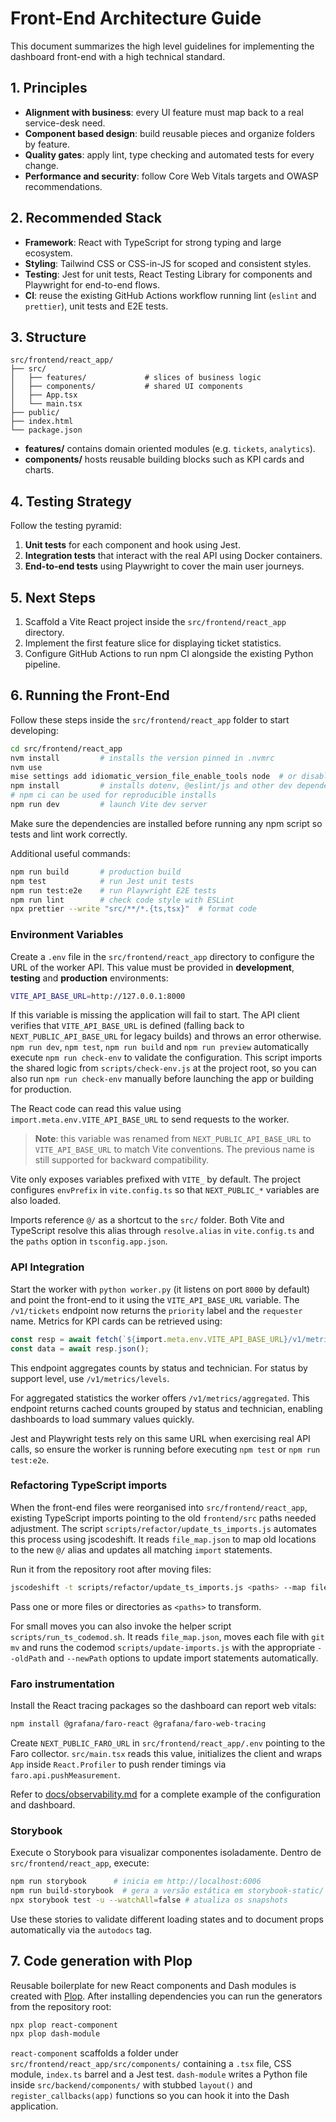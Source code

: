 # Front-End Architecture Guide

This document summarizes the high level guidelines for implementing the dashboard front-end with a high technical standard.

## 1. Principles

- **Alignment with business**: every UI feature must map back to a real service-desk need.
- **Component based design**: build reusable pieces and organize folders by feature.
- **Quality gates**: apply lint, type checking and automated tests for every change.
- **Performance and security**: follow Core Web Vitals targets and OWASP recommendations.

## 2. Recommended Stack

- **Framework**: React with TypeScript for strong typing and large ecosystem.
- **Styling**: Tailwind CSS or CSS-in-JS for scoped and consistent styles.
- **Testing**: Jest for unit tests, React Testing Library for components and Playwright for end-to-end flows.
- **CI**: reuse the existing GitHub Actions workflow running lint (`eslint` and `prettier`), unit tests and E2E tests.

## 3. Structure

```text
src/frontend/react_app/
├── src/
│   ├── features/             # slices of business logic
│   ├── components/           # shared UI components
│   ├── App.tsx
│   └── main.tsx
├── public/
├── index.html
└── package.json
```

- **features/** contains domain oriented modules (e.g. `tickets`, `analytics`).
- **components/** hosts reusable building blocks such as KPI cards and charts.

## 4. Testing Strategy

Follow the testing pyramid:

1. **Unit tests** for each component and hook using Jest.
2. **Integration tests** that interact with the real API using Docker containers.
3. **End-to-end tests** using Playwright to cover the main user journeys.

## 5. Next Steps

1. Scaffold a Vite React project inside the `src/frontend/react_app` directory.
2. Implement the first feature slice for displaying ticket statistics.
3. Configure GitHub Actions to run npm CI alongside the existing Python pipeline.

## 6. Running the Front-End

Follow these steps inside the `src/frontend/react_app` folder to start developing:

```bash
cd src/frontend/react_app
nvm install         # installs the version pinned in .nvmrc
nvm use
mise settings add idiomatic_version_file_enable_tools node  # or disable idiomatic files
npm install         # installs dotenv, @eslint/js and other dev dependencies
# npm ci can be used for reproducible installs
npm run dev         # launch Vite dev server
```

Make sure the dependencies are installed before running any npm script so tests
and lint work correctly.

Additional useful commands:

```bash
npm run build       # production build
npm test            # run Jest unit tests
npm run test:e2e    # run Playwright E2E tests
npm run lint        # check code style with ESLint
npx prettier --write "src/**/*.{ts,tsx}"  # format code
```

### Environment Variables

Create a `.env` file in the `src/frontend/react_app` directory to configure the URL of the worker API. This value must be provided in **development**, **testing** and **production** environments:

```bash
VITE_API_BASE_URL=http://127.0.0.1:8000
```

If this variable is missing the application will fail to start. The API client
verifies that `VITE_API_BASE_URL` is defined (falling back to
`NEXT_PUBLIC_API_BASE_URL` for legacy builds) and throws an error otherwise.
`npm run dev`, `npm test`, `npm run build` and `npm run preview` automatically
execute `npm run check-env` to validate the configuration. This script imports
the shared logic from `scripts/check-env.js` at the project root, so you can
also run `npm run check-env` manually before launching the app or building for
production.

The React code can read this value using `import.meta.env.VITE_API_BASE_URL` to
send requests to the worker.

> **Note**: this variable was renamed from `NEXT_PUBLIC_API_BASE_URL` to
> `VITE_API_BASE_URL` to match Vite conventions. The previous name is still
> supported for backward compatibility.

Vite only exposes variables prefixed with `VITE_` by default. The project
configures `envPrefix` in `vite.config.ts` so that `NEXT_PUBLIC_*` variables are
also loaded.

Imports reference `@/` as a shortcut to the `src/` folder. Both Vite and TypeScript resolve this alias through `resolve.alias` in `vite.config.ts` and the `paths` option in `tsconfig.app.json`.

### API Integration

Start the worker with `python worker.py` (it listens on port `8000` by default) and point the front-end to it using the `VITE_API_BASE_URL` variable. The `/v1/tickets` endpoint now returns the `priority` label and the `requester` name. Metrics for KPI cards can be retrieved using:

```ts
const resp = await fetch(`${import.meta.env.VITE_API_BASE_URL}/v1/metrics/aggregated`);
const data = await resp.json();
```

This endpoint aggregates counts by status and technician. For status by support level, use `/v1/metrics/levels`.

For aggregated statistics the worker offers `/v1/metrics/aggregated`. This endpoint
returns cached counts grouped by status and technician, enabling dashboards to
load summary values quickly.

Jest and Playwright tests rely on this same URL when exercising real API calls, so ensure the worker is running before executing `npm test` or `npm run test:e2e`.

### Refactoring TypeScript imports

When the front-end files were reorganised into `src/frontend/react_app`, existing TypeScript imports pointing to the old `frontend/src` paths needed adjustment. The script `scripts/refactor/update_ts_imports.js` automates this process using jscodeshift. It reads `file_map.json` to map old locations to the new `@/` alias and updates all matching `import` statements.

Run it from the repository root after moving files:

```bash
jscodeshift -t scripts/refactor/update_ts_imports.js <paths> --map file_map.json
```

Pass one or more files or directories as `<paths>` to transform.

For small moves you can also invoke the helper script `scripts/run_ts_codemod.sh`.
It reads `file_map.json`, moves each file with `git mv` and runs the codemod
`scripts/update-imports.js` with the appropriate `--oldPath` and `--newPath`
options to update import statements automatically.


### Faro instrumentation

Install the React tracing packages so the dashboard can report web vitals:

```bash
npm install @grafana/faro-react @grafana/faro-web-tracing
```

Create `NEXT_PUBLIC_FARO_URL` in `src/frontend/react_app/.env` pointing to the
Faro collector. `src/main.tsx` reads this value, initializes the client and
wraps `App` inside `React.Profiler` to push render timings via
`faro.api.pushMeasurement`.

Refer to [docs/observability.md](observability.md) for a complete example of
the configuration and dashboard.

### Storybook

Execute o Storybook para visualizar componentes isoladamente. Dentro de
`src/frontend/react_app`, execute:

```bash
npm run storybook      # inicia em http://localhost:6006
npm run build-storybook  # gera a versão estática em storybook-static/
npx storybook test -u --watchAll=false # atualiza os snapshots
```

Use these stories to validate different loading states and to document props
automatically via the `autodocs` tag.

## 7. Code generation with Plop

Reusable boilerplate for new React components and Dash modules is created with
[Plop](https://plopjs.com/). After installing dependencies you can run the
generators from the repository root:

```bash
npx plop react-component
npx plop dash-module
```

`react-component` scaffolds a folder under
`src/frontend/react_app/src/components/` containing a `.tsx` file, CSS module,
`index.ts` barrel and a Jest test. `dash-module` writes a Python file inside
`src/backend/components/` with stubbed `layout()` and `register_callbacks(app)`
functions so you can hook it into the Dash application.
